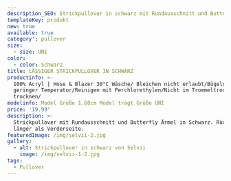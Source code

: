 ```yaml
---
description_SEO: Strickpullover in schwarz mit Rundausschnitt und Butterfly Ärmel von Selvii.
templateKey: produkt
new: true
available: true
category': pullover
size:
  - size: UNI
color:
  - color: Schwarz
title: LÄSSIGER STRICKPULLOVER IN SCHWARZ
productinfo: >-
  100% Acryl | Hose & Blazer 30°C Wäsche/ Bleichen nicht erlaubt/Bügeln mit
  geringer Temperatur/Reinigen mit Perchlorethylen/Nicht im Trommeltrockner
  trocknen/
modelinfo: Model Größe 1.68cm Model trägt Größe UNI
price: '19.99'
description: >-
  Strickpullover mit Rundausschnitt und Butterfly Ärmel in Schwarz. Rückseite
  länger als Vorderseite.
featuredImage: /img/selvii-2.jpg
gallery:
  - alt: Strickpullover in schwarz von Selvii
    image: /img/selvii-1-2.jpg
tags:
  - Pullover
---
```


